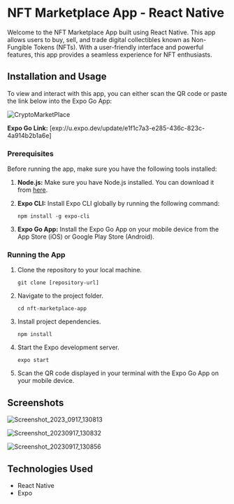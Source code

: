# NFT Marketplace App - React Native

Welcome to the NFT Marketplace App built using React Native. This app allows users to buy, sell, and trade digital collectibles known as Non-Fungible Tokens (NFTs). With a user-friendly interface and powerful features, this app provides a seamless experience for NFT enthusiasts.

## Installation and Usage

To view and interact with this app, you can either scan the QR code or paste the link below into the Expo Go App: 

![CryptoMarketPlace](https://github.com/Shubh2597/NFT_MarketPlace/assets/115364772/34731efd-6160-4b00-bcf3-cfff793ea965)


**Expo Go Link:** [exp://u.expo.dev/update/e1f1c7a3-e285-436c-823c-4a914b2b1a6e]

### Prerequisites

Before running the app, make sure you have the following tools installed:

1. **Node.js:** Make sure you have Node.js installed. You can download it from [here](https://nodejs.org/).

2. **Expo CLI:** Install Expo CLI globally by running the following command:
   ```
   npm install -g expo-cli
   ```

3. **Expo Go App:** Install the Expo Go App on your mobile device from the App Store (iOS) or Google Play Store (Android).

### Running the App

1. Clone the repository to your local machine.

   ```
   git clone [repository-url]
   ```

2. Navigate to the project folder.

   ```
   cd nft-marketplace-app
   ```

3. Install project dependencies.

   ```
   npm install
   ```

4. Start the Expo development server.

   ```
   expo start
   ```

5. Scan the QR code displayed in your terminal with the Expo Go App on your mobile device.

## Screenshots
![Screenshot_2023_0917_130813](https://github.com/Shubh2597/NFT_MarketPlace/assets/115364772/85b7e8e1-9aea-47fc-9b12-fb62c4f57c2d)


![Screenshot_20230917_130832](https://github.com/Shubh2597/NFT_MarketPlace/assets/115364772/c70f1a2c-1b50-42da-8774-9cbc41636de2)


![Screenshot_20230917_130856](https://github.com/Shubh2597/NFT_MarketPlace/assets/115364772/38c2102f-a756-4ca3-ba16-fb74fd42327e)


## Technologies Used

- React Native
- Expo
